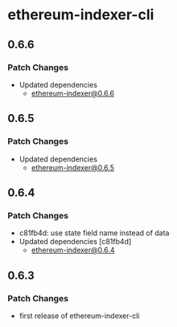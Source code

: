 # ethereum-indexer-cli

## 0.6.6

### Patch Changes

- Updated dependencies
  - ethereum-indexer@0.6.6

## 0.6.5

### Patch Changes

- Updated dependencies
  - ethereum-indexer@0.6.5

## 0.6.4

### Patch Changes

- c81fb4d: use state field name instead of data
- Updated dependencies [c81fb4d]
  - ethereum-indexer@0.6.4

## 0.6.3

### Patch Changes

- first release of ethereum-indexer-cli

